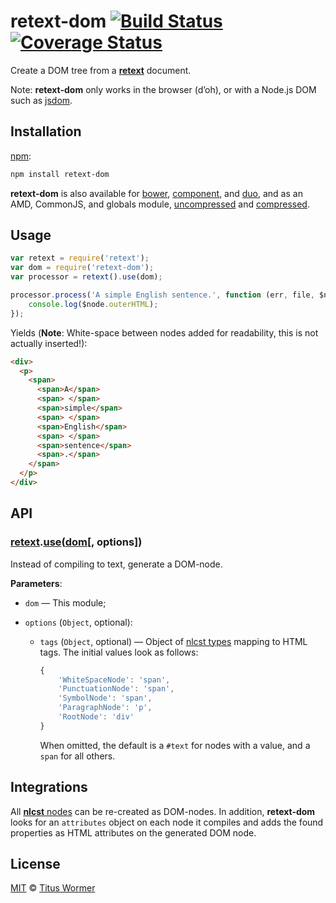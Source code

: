 # retext-dom [![Build Status](https://img.shields.io/travis/wooorm/retext-dom.svg)](https://travis-ci.org/wooorm/retext-dom) [![Coverage Status](https://img.shields.io/codecov/c/github/wooorm/retext-dom.svg)](https://codecov.io/github/wooorm/retext-dom)

Create a DOM tree from a [**retext**](https://github.com/wooorm/retext)
document.

Note: **retext-dom** only works in the browser (d’oh), or with a Node.js DOM
such as [jsdom](https://www.npmjs.org/package/jsdom).

## Installation

[npm](https://docs.npmjs.com/cli/install):

```bash
npm install retext-dom
```

**retext-dom** is also available for [bower](http://bower.io/#install-packages),
[component](https://github.com/componentjs/component), and
[duo](http://duojs.org/#getting-started), and as an AMD, CommonJS, and globals
module, [uncompressed](retext-dom.js) and
[compressed](retext-dom.min.js).

## Usage

```javascript
var retext = require('retext');
var dom = require('retext-dom');
var processor = retext().use(dom);

processor.process('A simple English sentence.', function (err, file, $node) {
    console.log($node.outerHTML);
});
```

Yields (**Note**: White-space between nodes added for readability,
this is not actually inserted!):

```html
<div>
  <p>
    <span>
      <span>A</span>
      <span> </span>
      <span>simple</span>
      <span> </span>
      <span>English</span>
      <span> </span>
      <span>sentence</span>
      <span>.</span>
    </span>
  </p>
</div>
```

## API

### [retext](https://github.com/wooorm/retext#api)\.[use](https://github.com/wooorm/retext#retextuseplugin-options)([dom](#api)\[, options\])

Instead of compiling to text, generate a DOM-node.

**Parameters**:

*   `dom` — This module;

*   `options` (`Object`, optional):

    *   `tags` (`Object`, optional) — Object of
        [nlcst types](https://github.com/wooorm/nlcst) mapping to HTML tags.
        The initial values look as follows:

        ```js
        {
            'WhiteSpaceNode': 'span',
            'PunctuationNode': 'span',
            'SymbolNode': 'span',
            'ParagraphNode': 'p',
            'RootNode': 'div'
        }
        ```

        When omitted, the default is a `#text` for nodes with a value, and a
        `span` for all others.

## Integrations

All [**nlcst** nodes](https://github.com/wooorm/nlcst) can be re-created as
DOM-nodes. In addition, **retext-dom** looks for an `attributes` object on each
node it compiles and adds the found properties as HTML attributes on the
generated DOM node.

## License

[MIT](LICENSE) © [Titus Wormer](http://wooorm.com)
